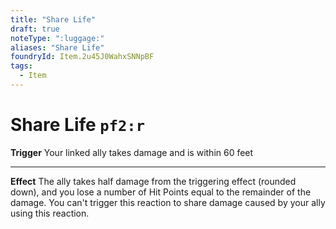 ```yaml
---
title: "Share Life"
draft: true
noteType: ":luggage:"
aliases: "Share Life"
foundryId: Item.2u45J0WahxSNNpBF
tags:
  - Item
---
```


# Share Life `pf2:r`

**Trigger** Your linked ally takes damage and is within 60 feet

* * *

**Effect** The ally takes half damage from the triggering effect (rounded down), and you lose a number of Hit Points equal to the remainder of the damage. You can't trigger this reaction to share damage caused by your ally using this reaction.
